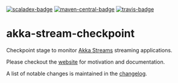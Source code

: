 [![scaladex-badge][]][scaladex] [![maven-central-badge][]][maven-central] [![travis-badge][]][travis]

[scaladex]:              https://index.scala-lang.org/svezfaz/akka-stream-checkpoint
[scaladex-badge]:        https://index.scala-lang.org/svezfaz/akka-stream-checkpoint/latest.svg
[maven-central]:         https://search.maven.org/search?q=akka-stream-checkpoint
[maven-central-badge]:   https://maven-badges.herokuapp.com/maven-central/com.github.svezfaz/akka-stream-checkpoint-core_2.12/badge.svg
[travis]:                https://travis-ci.org/svezfaz/akka-stream-checkpoint
[travis-badge]:          https://travis-ci.org/svezfaz/akka-stream-checkpoint.svg?branch=master

# akka-stream-checkpoint

Checkpoint stage to monitor [Akka Streams](http://doc.akka.io/docs/akka/current/scala/stream/index.html) streaming applications.

Please checkout the [website](https://svezfaz.github.io/akka-stream-checkpoint/) for motivation and documentation.

A list of notable changes is maintained in the [changelog](CHANGELOG.md).